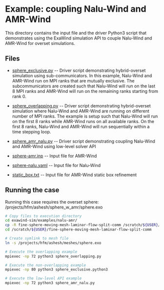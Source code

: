 # Example: coupling Nalu-Wind and AMR-Wind

This directory contains the input file and the driver Python3 script that
demonstrates using the ExaWind simulation API to couple Nalu-Wind and AMR-Wind
for overset simulations. 

## Files

- [sphere_exclusive.py](./sphere_exclusive.py) -- Driver script demonstrating
  hybrid-overset simulation using sub-communicators. In this example, Nalu-Wind
  and AMR-Wind run on MPI ranks that are mutually exclusive. The
  subcommunicators are created such that Nalu-Wind will run on the last 8 MPI
  ranks and AMR-Wind will run on the remaining ranks starting from rank 0.
  
- [sphere_overlapping.py](./sphere_overlapping.py) -- Driver script
  demonstrating hybrid-overset simulation where Nalu-Wind and AMR-Wind are
  running on different number of MPI ranks. The example is setup such that
  Nalu-Wind will run on the first 8 ranks while AMR-Wind runs on all available
  ranks. On the first 8 ranks, Nalu-Wind and AMR-Wind will run sequentially
  within a time stepping loop.

- [sphere_amr_nalu.py](./sphere_amr_nalu.py) -- Driver script demonstrating
  coupling Nalu-Wind and AMR-Wind using low-level solver API
  
- [sphere-amr.inp](./sphere-amr.inp) -- Input file for AMR-Wind

- [sphere-nalu.yaml](./sphere-nalu.yaml) -- Input file for Nalu-Wind

- [static_box.txt](./static_box.txt) -- Input file for AMR-Wind static box refinement

## Running the case

Running this case requires the overset sphere: /projects/hfm/ashesh/sphere_w_amr/sphere.exo 

```bash
# Copy files to execution directory
cd exawind-sim/examples/nalu-amr/
cp -R fine-sphere-moving-mesh-laminar-flow-split-comm /scratch/${USER}/
cd /scratch/${USER}/fine-sphere-moving-mesh-laminar-flow-split-comm

# Create symlink to mesh file
ln -s /projects/hfm/ashesh/meshes/sphere.exo

# Execute the overlapping example
mpiexec -np 72 python3 sphere_overlapping.py

# Execute the non-overlapping example
mpiexec -np 80 python3 sphere_exclusive.python3

# Execute the low-level API example
mpiexec -np 72 python3 sphere_amr_nalu.py
```

